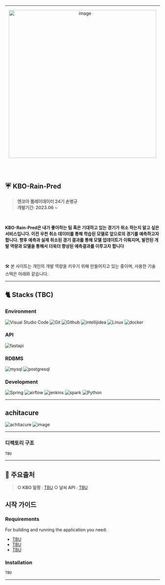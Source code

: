 <hr><div align="center">
<img width="480" alt="image" src="https://www.uky.edu/mlk/sites/www.uky.edu.mlk/files/WEATHER-CANCELLATION.jpg">
</div>

<br><br>
## ☔ KBO-Rain-Pred

> **엔코아 플레이데이터 24기 손병규** <br/> **개발기간: 2023.06 ~**

<br>

__KBO-Rain-Pred은 내가 좋아하는 팀 혹은 기대하고 있는 경기가 취소 하는지 알고 싶은 서비스입니다. 이전 우천 취소 데이터를 통해 학습된 모델로 앞으로의 경기를 예측하고자 합니다. 향후 예측과 실제 취소된 경기 결과를 통해 모델 업데이트가 이뤄지며, 발전된 개발 역량과 모델을 통해서 더욱더 향상된 예측결과를 이루고자 합니다__

<br>

🛠 본 사이트는 개인의 개발 역량을 키우기 위해 만들어지고 있는 중이며, 사용한 기술 스택은 아래와 같습니다.

---
## 🐈 Stacks (TBC)
### Environment

![Visual Studio Code](https://img.shields.io/badge/Visual%20Studio%20Code-007ACC?style=for-the-badge&logo=Visual%20Studio%20Code&logoColor=white)
![Git](https://img.shields.io/badge/Git-F05032?style=for-the-badge&logo=Git&logoColor=white)
![Github](https://img.shields.io/badge/GitHub-181717?style=for-the-badge&logo=GitHub&logoColor=white)
![intellijidea](https://img.shields.io/badge/intellijidea-e8e8e7?style=for-the-badge&logo=intellijidea&logoColor=000000)
![Linux](https://img.shields.io/badge/linux-FCC624?style=for-the-badge&logo=linux&logoColor=black)
![docker](https://img.shields.io/badge/docker-2496ED?style=for-the-badge&logo=docker&logoColor=white)

### API
![fastapi](https://img.shields.io/badge/fastapi-009688?style=for-the-badge&logo=fastapi&logoColor=white)

### RDBMS
![mysql](https://img.shields.io/badge/mysql-4479A1?style=for-the-badge&logo=mysql&logoColor=white)
![postgresql](https://img.shields.io/badge/postgresql-4169E1?style=for-the-badge&logo=postgresql&logoColor=white)

### Development
![Spring](https://img.shields.io/badge/Spring-6DB33F?style=for-the-badge&logo=Spring&logoColor=white)
![airflow](https://img.shields.io/badge/apache_airflow-white?style=for-the-badge&logo=apacheairflow&logoColor=017CEE)
![jenkins](https://img.shields.io/badge/apache_jenkins-D24939?style=for-the-badge&logo=jenkins&logoColor=white)
![spark](https://img.shields.io/badge/Spark-F05032?style=for-the-badge&logo=apacheSpark&logoColor=white)
![Python](https://img.shields.io/badge/python-3776AB?style=for-the-badge&logo=python&logoColor=white)

---
## achitacure
<img algin=left alt="achitacure" src="https://user-images.githubusercontent.com/79441624/260300685-f0782fc6-6001-42af-af6a-92d8976f78ce.jpg">
<img aling= left alt="image" src="https://user-images.githubusercontent.com/79441624/260300687-1b49b804-efa5-41f1-9089-846b994823c6.jpg">

---
### 디렉토리 구조
```bash
TBU
```
---
## 👀 주요출처

> **○ KBO 일정** : [TBU](TBU)
> **○ 날씨  API** : [TBU](TBU)<br>
## 시작 가이드
### Requirements
For building and running the application you need:

- [TBU](TBU)
- [TBU](TBU)
- [TBU](TBU)

### Installation
``` bash
TBU
```
---


